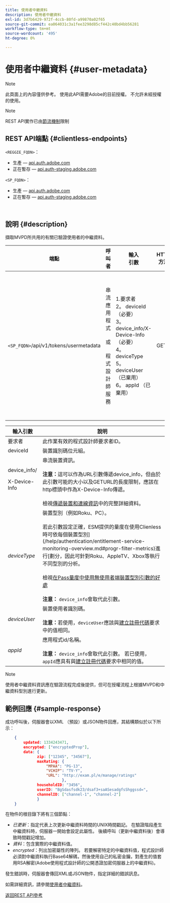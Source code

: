 ```yaml
---
title: 使用者中繼資料
description: 使用者中繼資料
exl-id: 3d7b6429-972f-4ccb-80fd-a99870a02f65
source-git-commit: ea064031c3a1fee3298d85cf442c40bd4bb56281
workflow-type: tm+mt
source-wordcount: '495'
ht-degree: 0%

---
```


# 使用者中繼資料 {#user-metadata}

>[!NOTE]
>
>此頁面上的內容僅供參考。 使用此API需要Adobe的目前授權。 不允許未經授權的使用。

>[!NOTE]
>
> REST API實作已由[節流機制](/help/authentication/throttling-mechanism.md)限制

## REST API端點 {#clientless-endpoints}

`<REGGIE_FQDN>`：

* 生產 — [api.auth.adobe.com](http://api.auth.adobe.com/)
* 正在暫存 — [api.auth-staging.adobe.com](http://api.auth-staging.adobe.com/)

`<SP_FQDN>`：

* 生產 — [api.auth.adobe.com](http://api.auth.adobe.com/)
* 正在暫存 — [api.auth-staging.adobe.com](http://api.auth-staging.adobe.com/)

</br>

## 說明 {#description}

擷取MVPD所共用的有關已驗證使用者的中繼資料。


| 端點 | 呼叫</br>者 | 輸入   </br>引數 | HTTP </br>方法 | 回應 | HTTP </br>回應 |
| --- | --- | --- | --- | --- | --- |
| `<SP_FQDN>`/api/v1/tokens/usermetadata | 串流應用程式</br></br>或</br></br>程式設計師服務 | 1.要求者</br>2。  deviceId （必要）</br>3。  device_info/X-Device-Info （必要）</br>4。  deviceType</br>5。  deviceUser （已棄用）</br>6。  appId （已棄用） | GET | 包含使用者中繼資料的XML或JSON，或如果失敗則包含錯誤詳細資料。 | 200 — 成功<p>404 — 找不到中繼資料<p>412 — 無效的AuthN權杖（例如，過期的權杖） |


| 輸入引數 | 說明 |
| --- | --- |
| 要求者 | 此作業有效的程式設計師要求者ID。 |
| deviceId | 裝置識別碼位元組。 |
| device_info/<p>X-Device-Info | 串流裝置資訊。</br></br> **注意：**&#x200B;這可以作為URL引數傳遞device_info，但由於此引數可能的大小以及GETURL的長度限制，應該在http標頭中作為X-Device-Info傳遞。 </br></br>檢視[傳遞裝置和連線資訊](/help/authentication/passing-client-information-device-connection-and-application.md)中的完整詳細資料。 |
| _deviceType_ | 裝置型別（例如Roku、PC）。</br></br>若此引數設定正確，ESM提供的量度在使用Clienless時可依每個裝置型別](/help/authentication/entitlement-service-monitoring-overview.md#progr-filter-metrics)進行[劃分，因此可針對Roku、AppleTV、Xbox等執行不同型別的分析。</br></br>檢視[在Pass量度中使用無使用者端裝置型別引數的好處](/help/authentication/benefits-of-using-the-clientless-devicetype-parameter-in-pass-metrics.md) </br></br> **注意：** `device_info`會取代此引數。 |
| _deviceUser_ | 裝置使用者識別碼。</br></br> **注意：**&#x200B;若使用，`deviceUser`應該與[建立註冊代碼](/help/authentication/registration-code-request.md)要求中的值相同。 |
| _appId_ | 應用程式id/名稱。</br></br> **注意：** `device_info`會取代此引數。 若已使用，`appId`應具有與[建立註冊代碼](/help/authentication/registration-code-request.md)要求中相同的值。 |

>[!NOTE]
> 
>使用者中繼資料資訊應在驗證流程完成後提供，但可在授權流程上根據MVPD和中繼資料型別進行更新。




## 範例回應 {#sample-response}

成功呼叫後，伺服器會以XML （預設）或JSON物件回應，其結構類似於以下所示：


```JSON
    {
        updated: 1334243471,
        encrypted: ["encryptedProp"],
        data: {
              zip: ["12345", "34567"],
              maxRating: { 
                  "MPAA": "PG-13",
                  "VCHIP": "TV-Y", 
                  "URL": "http://exam.pl/e/manage/ratings"
                         },
              householdID: "3456",
              userID: "BgSdasfsdk23/dsaf3+saASesadgfsShggssd=",
              channelID: ["channel-1", "channel-2"]
              }
    }
```

在物件的根目錄下將有三個節點：

* *已更新*：指定代表上次更新中繼資料時間的UNIX時間戳記。 在驗證階段產生中繼資料時，伺服器一開始會設定此屬性。 後續呼叫（更新中繼資料後）會導致時間戳記增加。
* *資料*：包含實際的中繼資料值。
* *encrypted*：列出加密屬性的陣列。 若要解密特定的中繼資料值，程式設計師必須對中繼資料執行Base64解碼，然後使用自己的私密金鑰，對產生的值套用RSA解密(Adobe使用程式設計師的公開憑證加密伺服器上的中繼資料)。

發生錯誤時，伺服器會傳回XML或JSON物件，指定詳細的錯誤訊息。

如需詳細資訊，請參閱[使用者中繼資料](/help/authentication/user-metadata-feature.md)。

[返回REST API參考](/help/authentication/rest-api-reference.md)
